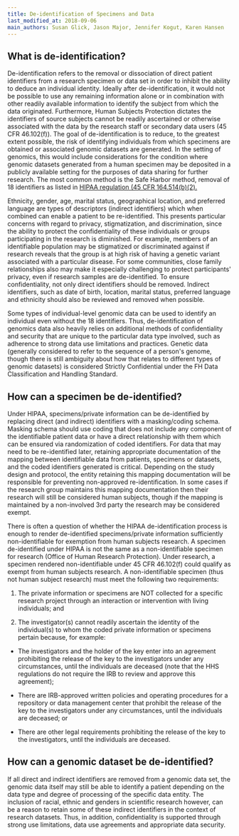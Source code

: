 ```yaml
---
title: De-identification of Specimens and Data
last_modified_at: 2018-09-06
main_authors: Susan Glick, Jason Major, Jennifer Kogut, Karen Hansen
---
```

## What is de-identification?

De-identification refers to the removal or dissociation of direct patient
identifiers from a research specimen or data set in order to inhibit the ability
to deduce an individual identity. Ideally after de-identification, it would not
be possible to use any remaining information alone or in combination with other
readily available information to identify the subject from which the data
originated. Furthermore, Human Subjects Protection dictates the identifiers of
source subjects cannot be readily ascertained or otherwise associated with the
data by the research staff or secondary data users (45 CFR 46.102(f)). The goal
of de-identification is to reduce, to the greatest extent possible, the risk of
identifying individuals from which specimens are obtained or associated genomic
datasets are generated. In the setting of genomics, this would include
considerations for the condition where genomic datasets generated from a human
specimen may be deposited in a publicly available setting for the purposes of
data sharing for further research. The most common method is the Safe Harbor
method, removal of 18 identifiers as listed in [HIPAA regulation (45 CFR 164.514(b)(2).](https://www.hhs.gov/hipaa/for-professionals/privacy/special-topics/de-identification/index.html)

Ethnicity, gender, age, marital status, geographical location, and preferred
language are types of descriptors (indirect identifiers) which when combined can
enable a patient to be re-identified. This presents particular concerns with
regard to privacy, stigmatization, and discrimination, since the ability to
protect the confidentiality of these individuals or groups participating in the
research is diminished. For example, members of an identifiable population may
be stigmatized or discriminated against if research reveals that the group is at
high risk of having a genetic variant associated with a particular disease. For
some communities, close family relationships also may make it especially
challenging to protect participants' privacy, even if research samples are
de-identified. To ensure confidentiality, not only direct identifiers should be
removed. Indirect identifiers, such as date of birth, location, marital status,
preferred language and ethnicity should also be reviewed and removed when
possible.

Some types of individual-level genomic data can be used to identify an
individual even without the 18 identifiers. Thus, de-identification of genomics
data also heavily relies on additional methods of confidentiality and security
that are unique to the particular data type involved, such as adherence to
strong data use limitations and practices. Genetic data (generally considered to
refer to the sequence of a person\'s genome, though there is still ambiguity
about how that relates to different types of genomic datasets) is considered
Strictly Confidential under the FH Data Classification and Handling Standard.

## How can a specimen be de-identified?

Under HIPAA, specimens/private information can be de-identified by replacing
direct (and indirect) identifiers with a masking/coding schema. Masking schema
should use coding that does not include any component of the identifiable
patient data or have a direct relationship with them which can be ensured via
randomization of coded identifiers. For data that may need to be re-identified
later, retaining appropriate documentation of the mapping between identifiable
data from patients, specimens or datasets, and the coded identifiers generated
is critical. Depending on the study design and protocol, the entity retaining
this mapping documentation will be responsible for preventing non-approved
re-identification. In some cases if the research group maintains this mapping
documentation then their research will still be considered human subjects,
though if the mapping is maintained by a non-involved 3rd party the research may
be considered exempt.

There is often a question of whether the HIPAA de-identification process is
enough to render de-identified specimens/private information sufficiently
non-identifiable for exemption from human subjects research. A specimen
de-identified under HIPAA is not the same as a non-identifiable specimen for
research (Office of Human Research Protection). Under research, a specimen
rendered non-identifiable under 45 CFR 46.102(f) could qualify as exempt from
human subjects research. A non-identifiable specimen (thus not human subject
research) must meet the following two requirements:

1.  The private information or specimens are NOT collected for a specific
research project through an interaction or intervention with living
individuals; and

2.  The investigator(s) cannot readily ascertain the identity of the
individual(s) to whom the coded private information or specimens pertain
because, for example:

-   The investigators and the holder of the key enter into an agreement
    prohibiting the release of the key to the investigators under any
    circumstances, until the individuals are deceased (note that the HHS
    regulations do not require the IRB to review and approve this agreement);

-   There are IRB-approved written policies and operating procedures for a
    repository or data management center that prohibit the release of the key
    to the investigators under any circumstances, until the individuals are
    deceased; or

-   There are other legal requirements prohibiting the release of the key to the investigators, until the individuals are deceased.

## How can a genomic dataset be de-identified?

If all direct and indirect identifiers are removed from a genomic data set, the
genomic data itself may still be able to identify a patient depending on the
data type and degree of processing of the specific data entity. The inclusion of
racial, ethnic and genders in scientific research however, can be a reason to
retain some of these indirect identifiers in the context of research datasets.
Thus, in addition, confidentiality is supported through strong use limitations,
data use agreements and appropriate data security.
